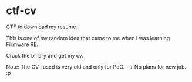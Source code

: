 # ctf-cv
CTF to download my resume

This is one of my random idea that came to me when i was learning Firmware RE. 

Crack the binary and get my cv.


Note: The CV i used is very old and only for PoC.  --> No plans for new job. :p 
